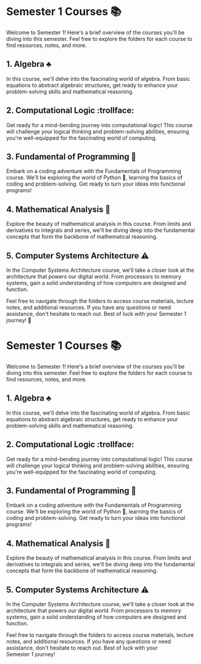 # Semester 1 Courses 📚

Welcome to Semester 1! Here's a brief overview of the courses you'll be diving into this semester. Feel free to explore the folders for each course to find resources, notes, and more.

## 1. Algebra ♣
In this course, we'll delve into the fascinating world of algebra. From basic equations to abstract algebraic structures, get ready to enhance your problem-solving skills and mathematical reasoning.

## 2. Computational Logic :trollface:
Get ready for a mind-bending journey into computational logic! This course will challenge your logical thinking and problem-solving abilities, ensuring you're well-equipped for the fascinating world of computing.

## 3. Fundamental of Programming 🐍
Embark on a coding adventure with the Fundamentals of Programming course. We'll be exploring the world of Python 🐍, learning the basics of coding and problem-solving. Get ready to turn your ideas into functional programs!

## 4. Mathematical Analysis 💖
Explore the beauty of mathematical analysis in this course. From limits and derivatives to integrals and series, we'll be diving deep into the fundamental concepts that form the backbone of mathematical reasoning.

## 5. Computer Systems Architecture ⚠
In the Computer Systems Architecture course, we'll take a closer look at the architecture that powers our digital world. From processors to memory systems, gain a solid understanding of how computers are designed and function.

Feel free to navigate through the folders to access course materials, lecture notes, and additional resources. If you have any questions or need assistance, don't hesitate to reach out. Best of luck with your Semester 1 journey! 🚀
# Semester 1 Courses 📚

Welcome to Semester 1! Here's a brief overview of the courses you'll be diving into this semester. Feel free to explore the folders for each course to find resources, notes, and more.

## 1. Algebra ♣
In this course, we'll delve into the fascinating world of algebra. From basic equations to abstract algebraic structures, get ready to enhance your problem-solving skills and mathematical reasoning.

## 2. Computational Logic :trollface:
Get ready for a mind-bending journey into computational logic! This course will challenge your logical thinking and problem-solving abilities, ensuring you're well-equipped for the fascinating world of computing.

## 3. Fundamental of Programming 🐍
Embark on a coding adventure with the Fundamentals of Programming course. We'll be exploring the world of Python 🐍, learning the basics of coding and problem-solving. Get ready to turn your ideas into functional programs!

## 4. Mathematical Analysis 💖
Explore the beauty of mathematical analysis in this course. From limits and derivatives to integrals and series, we'll be diving deep into the fundamental concepts that form the backbone of mathematical reasoning.

## 5. Computer Systems Architecture ⚠
In the Computer Systems Architecture course, we'll take a closer look at the architecture that powers our digital world. From processors to memory systems, gain a solid understanding of how computers are designed and function.

Feel free to navigate through the folders to access course materials, lecture notes, and additional resources. If you have any questions or need assistance, don't hesitate to reach out. Best of luck with your Semester 1 journey! 
